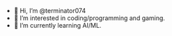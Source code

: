 - 👋 Hi, I’m @terminator074
- 👀 I’m interested in coding/programming and gaming.
- 🌱 I’m currently learning AI/ML.<!---
terminator074/terminator074 is a ✨ special ✨ repository because its `README.md` (this file) appears on your GitHub profile.
You can click the Preview link to take a look at your changes.
--->
